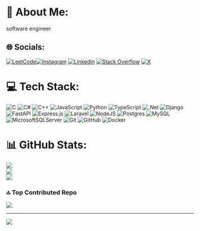 # 💫 About Me:
software engineer


## 🌐 Socials:
[![LeetCode](https://img.shields.io/badge/LeetCode-ffffff.svg?logo=LeetCode&logoColor=orange)](https://leetcode.com/u/O9robAtIY8/)[![Instagram](https://img.shields.io/badge/Instagram-%23E4405F.svg?logo=Instagram&logoColor=white)](https://instagram.com/s3p3h2) [![LinkedIn](https://img.shields.io/badge/LinkedIn-%230077B5.svg?logo=linkedin&logoColor=white)](https://linkedin.com/in/sepehr-fathali-5999042a3) [![Stack Overflow](https://img.shields.io/badge/-Stackoverflow-FE7A16?logo=stack-overflow&logoColor=white)](https://stackoverflow.com/users/20830972) [![X](https://img.shields.io/badge/X-black.svg?logo=X&logoColor=white)](https://x.com/53p3h2) 

# 💻 Tech Stack:
![C](https://img.shields.io/badge/c-%2300599C.svg?style=for-the-badge&logo=c&logoColor=white) ![C#](https://img.shields.io/badge/c%23-%23239120.svg?style=for-the-badge&logo=csharp&logoColor=white) ![C++](https://img.shields.io/badge/c++-%2300599C.svg?style=for-the-badge&logo=c%2B%2B&logoColor=white) ![JavaScript](https://img.shields.io/badge/javascript-%23323330.svg?style=for-the-badge&logo=javascript&logoColor=%23F7DF1E) ![Python](https://img.shields.io/badge/python-3670A0?style=for-the-badge&logo=python&logoColor=ffdd54) ![TypeScript](https://img.shields.io/badge/typescript-%23007ACC.svg?style=for-the-badge&logo=typescript&logoColor=white) ![.Net](https://img.shields.io/badge/.NET-5C2D91?style=for-the-badge&logo=.net&logoColor=white) ![Django](https://img.shields.io/badge/django-%23092E20.svg?style=for-the-badge&logo=django&logoColor=white) ![FastAPI](https://img.shields.io/badge/FastAPI-005571?style=for-the-badge&logo=fastapi) ![Express.js](https://img.shields.io/badge/express.js-%23404d59.svg?style=for-the-badge&logo=express&logoColor=%2361DAFB) ![Laravel](https://img.shields.io/badge/laravel-%23FF2D20.svg?style=for-the-badge&logo=laravel&logoColor=white) ![NodeJS](https://img.shields.io/badge/node.js-6DA55F?style=for-the-badge&logo=node.js&logoColor=white) ![Postgres](https://img.shields.io/badge/postgres-%23316192.svg?style=for-the-badge&logo=postgresql&logoColor=white) ![MySQL](https://img.shields.io/badge/mysql-4479A1.svg?style=for-the-badge&logo=mysql&logoColor=white) ![MicrosoftSQLServer](https://img.shields.io/badge/Microsoft%20SQL%20Server-CC2927?style=for-the-badge&logo=microsoft%20sql%20server&logoColor=white) ![Git](https://img.shields.io/badge/git-%23F05033.svg?style=for-the-badge&logo=git&logoColor=white) ![GitHub](https://img.shields.io/badge/github-%23121011.svg?style=for-the-badge&logo=github&logoColor=white) ![Docker](https://img.shields.io/badge/docker-%230db7ed.svg?style=for-the-badge&logo=docker&logoColor=white)
# 📊 GitHub Stats:
![](https://github-readme-stats.vercel.app/api?username=53p3h2&theme=neon&hide_border=false&include_all_commits=true&count_private=false)<br/>
![](https://github-readme-streak-stats.herokuapp.com/?user=53p3h2&theme=neon&hide_border=false)<br/>
![](https://github-readme-stats.vercel.app/api/top-langs/?username=53p3h2&theme=neon&hide_border=false&include_all_commits=true&count_private=false&layout=compact)

### 🔝 Top Contributed Repo
![](https://github-contributor-stats.vercel.app/api?username=53p3h2&limit=5&theme=dark&combine_all_yearly_contributions=true)

---
[![](https://visitcount.itsvg.in/api?id=53p3h2&icon=0&color=0)](https://visitcount.itsvg.in)

<!-- Proudly created with GPRM ( https://gprm.itsvg.in ) -->
